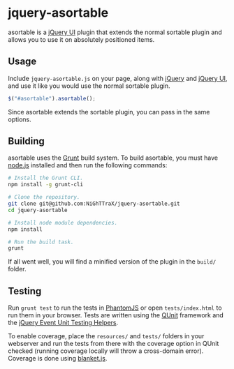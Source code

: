 jquery-asortable
================

asortable is a [jQuery UI](http://www.jqueryui.com) plugin that extends the
normal sortable plugin and allows you to use it on absolutely positioned items.


Usage
-----

Include ```jquery-asortable.js``` on your page, along with
[jQuery](http://www.jquery.com) and [jQuery UI](http://www.jqueryui.com), and
use it like you would use the normal sortable plugin.

```javascript
$("#asortable").asortable();
```

Since asortable extends the sortable plugin, you can pass in the same options.


Building
--------

asortable uses the [Grunt](https://github.com/gruntjs/grunt) build system. To
build asortable, you must have [node.js](https://github.com/joyent/node)
installed and then run the following commands:

```bash
# Install the Grunt CLI.
npm install -g grunt-cli

# Clone the repository.
git clone git@github.com:NiGhTTraX/jquery-asortable.git
cd jquery-asortable

# Install node module dependencies.
npm install

# Run the build task.
grunt
```

If all went well, you will find a minified version of the plugin in the
```build/``` folder.


Testing
-------

Run ```grunt test``` to run the tests in
[PhantomJS](https://github.com/ariya/phantomjs) or open ```tests/index.html```
to run them in your browser. Tests are written using the
[QUnit](http://www.qunitjs.com/) framework and the [jQuery Event Unit Testing
Helpers](https://github.com/jquery/jquery-simulate).

To enable coverage, place the ```resources/``` and ```tests/``` folders in your
webserver and run the tests from there with the coverage option in QUnit checked
(running coverage locally will throw a cross-domain error). Coverage is done
using [blanket.js](http://www.blanketjs.org).
